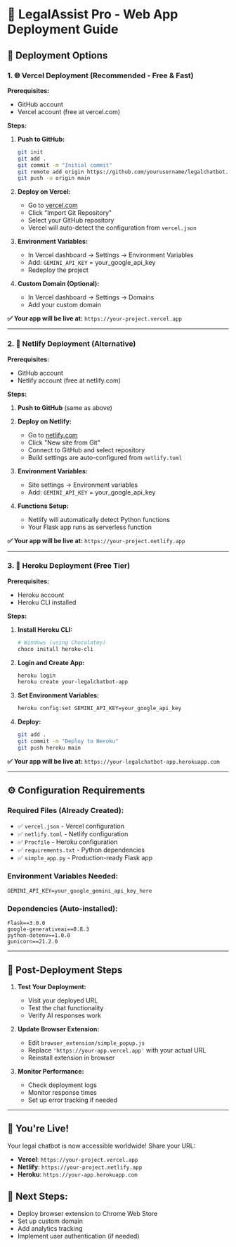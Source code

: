 # 🚀 LegalAssist Pro - Web App Deployment Guide

## 🎯 Deployment Options

### 1. 🌐 Vercel Deployment (Recommended - Free & Fast)

**Prerequisites:**
- GitHub account
- Vercel account (free at vercel.com)

**Steps:**

1. **Push to GitHub:**
   ```bash
   git init
   git add .
   git commit -m "Initial commit"
   git remote add origin https://github.com/yourusername/legalchatbot.git
   git push -u origin main
   ```

2. **Deploy on Vercel:**
   - Go to [vercel.com](https://vercel.com)
   - Click "Import Git Repository"
   - Select your GitHub repository
   - Vercel will auto-detect the configuration from `vercel.json`

3. **Environment Variables:**
   - In Vercel dashboard → Settings → Environment Variables
   - Add: `GEMINI_API_KEY` = your_google_api_key
   - Redeploy the project

4. **Custom Domain (Optional):**
   - In Vercel dashboard → Settings → Domains
   - Add your custom domain

**✅ Your app will be live at:** `https://your-project.vercel.app`

---

### 2. 🌈 Netlify Deployment (Alternative)

**Prerequisites:**
- GitHub account
- Netlify account (free at netlify.com)

**Steps:**

1. **Push to GitHub** (same as above)

2. **Deploy on Netlify:**
   - Go to [netlify.com](https://netlify.com)
   - Click "New site from Git"
   - Connect to GitHub and select repository
   - Build settings are auto-configured from `netlify.toml`

3. **Environment Variables:**
   - Site settings → Environment variables
   - Add: `GEMINI_API_KEY` = your_google_api_key

4. **Functions Setup:**
   - Netlify will automatically detect Python functions
   - Your Flask app runs as serverless function

**✅ Your app will be live at:** `https://your-project.netlify.app`

---

### 3. 🐳 Heroku Deployment (Free Tier)

**Prerequisites:**
- Heroku account
- Heroku CLI installed

**Steps:**

1. **Install Heroku CLI:**
   ```bash
   # Windows (using Chocolatey)
   choco install heroku-cli
   ```

2. **Login and Create App:**
   ```bash
   heroku login
   heroku create your-legalchatbot-app
   ```

3. **Set Environment Variables:**
   ```bash
   heroku config:set GEMINI_API_KEY=your_google_api_key
   ```

4. **Deploy:**
   ```bash
   git add .
   git commit -m "Deploy to Heroku"
   git push heroku main
   ```

**✅ Your app will be live at:** `https://your-legalchatbot-app.herokuapp.com`

---

## ⚙️ Configuration Requirements

### Required Files (Already Created):
- ✅ `vercel.json` - Vercel configuration
- ✅ `netlify.toml` - Netlify configuration  
- ✅ `Procfile` - Heroku configuration
- ✅ `requirements.txt` - Python dependencies
- ✅ `simple_app.py` - Production-ready Flask app

### Environment Variables Needed:
```
GEMINI_API_KEY=your_google_gemini_api_key_here
```

### Dependencies (Auto-installed):
```
Flask==3.0.0
google-generativeai==0.8.3
python-dotenv==1.0.0
gunicorn==21.2.0
```

---

## 🔧 Post-Deployment Steps

1. **Test Your Deployment:**
   - Visit your deployed URL
   - Test the chat functionality
   - Verify AI responses work

2. **Update Browser Extension:**
   - Edit `browser_extension/simple_popup.js`
   - Replace `'https://your-app.vercel.app'` with your actual URL
   - Reinstall extension in browser

3. **Monitor Performance:**
   - Check deployment logs
   - Monitor response times
   - Set up error tracking if needed

---

## 🎉 You're Live!

Your legal chatbot is now accessible worldwide! Share your URL:
- **Vercel**: `https://your-project.vercel.app`
- **Netlify**: `https://your-project.netlify.app` 
- **Heroku**: `https://your-app.herokuapp.com`

## 📱 Next Steps:
- Deploy browser extension to Chrome Web Store
- Set up custom domain
- Add analytics tracking
- Implement user authentication (if needed)